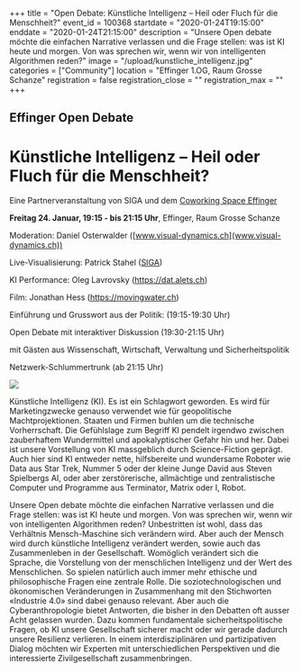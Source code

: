 +++
title = "Open Debate: Künstliche Intelligenz – Heil oder Fluch für die Menschheit?"
event_id = 100368
startdate = "2020-01-24T19:15:00"
enddate = "2020-01-24T21:15:00"
description = "Unsere Open debate möchte die einfachen Narrative verlassen und die Frage stellen: was ist KI heute und morgen. Von was sprechen wir, wenn wir von intelligenten Algorithmen reden?"
image = "/upload/kunstliche_intelligenz.jpg"
categories = ["Community"]
location = "Effinger 1.OG, Raum Grosse Schanze"
registration = false
registration_close = ""
registration_max = ""
+++
## Effinger Open Debate
# Künstliche Intelligenz – Heil oder Fluch für die Menschheit?


Eine Partnerveranstaltung von SIGA und dem [Coworking Space Effinger](https://www.effinger.ch/)

**Freitag 24. Januar, 19:15 - bis 21:15 Uhr**, Effinger, Raum Grosse Schanze

Moderation: Daniel Osterwalder ([www.visual-dynamics.ch](www.visual-dynamics.ch))

Live-Visualisierung: Patrick Stahel ([SIGA](https://www.patrick-stahel.ch/))

KI Performance: Oleg Lavrovsky (<https://dat.alets.ch>)

Film: Jonathan Hess (<https://movingwater.ch>)

Einführung und Grusswort aus der Politik: (19:15-19:30 Uhr)

Open Debate mit interaktiver Diskussion (19:30-21:15 Uhr)

mit Gästen aus Wissenschaft, Wirtschaft, Verwaltung und Sicherheitspolitik

Netzwerk-Schlummertrunk (ab 21:15 Uhr)



![](/upload/kunstliche_intelligenz.jpg)



Künstliche Intelligenz (KI). Es ist ein Schlagwort geworden. Es wird für Marketingzwecke genauso verwendet wie für geopolitische Machtprojektionen. Staaten und Firmen buhlen um die technische Vorherrschaft. Die Gefühlslage zum Begriff KI pendelt irgendwo zwischen zauberhaftem Wundermittel und apokalyptischer Gefahr hin und her. Dabei ist unsere Vorstellung von KI massgeblich durch Science-Fiction geprägt. Auch hier sind KI entweder nette, hilfsbereite und wundersame Roboter wie Data aus Star Trek, Nummer 5 oder der kleine Junge David aus Steven Spielbergs AI, oder aber zerstörerische, allmächtige und zentralistische Computer und Programme aus Terminator, Matrix oder I, Robot.

Unsere Open debate möchte die einfachen Narrative verlassen und die Frage stellen: was ist KI heute und morgen. Von was sprechen wir, wenn wir von intelligenten Algorithmen reden? Unbestritten ist wohl, dass das Verhältnis Mensch-Maschine sich verändern wird. Aber auch der Mensch wird durch künstliche Intelligenz verändert werden, sowie auch das Zusammenleben in der Gesellschaft. Womöglich verändert sich die Sprache, die Vorstellung von der menschlichen Intelligenz und der Wert des Menschlichen. So spielen natürlich auch immer mehr ethische und philosophische Fragen eine zentrale Rolle. Die soziotechnologischen und ökonomischen Veränderungen in Zusammenhang mit den Stichworten «Industrie 4.0» sind dabei genauso relevant. Aber auch die Cyberanthropologie bietet Antworten, die bisher in den Debatten oft ausser Acht gelassen wurden. Dazu kommen fundamentale sicherheitspolitische Fragen, ob KI unsere Gesellschaft sicherer macht oder wir gerade dadurch unsere Resilienz verlieren. In einem interdisziplinären und partizipativen Dialog möchten wir Experten mit unterschiedlichen Perspektiven und die interessierte Zivilgesellschaft zusammenbringen.
